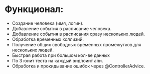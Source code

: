# Функционал:
- Создание человека (имя, логин).
- Добавление события в расписание человека.
- Добавление события в расписания сразу нескольких людей.
- Обработка временных коллизий.
- Получение общих свободных временных промежутков для нескольких людей.
- Быстрая работа при большом кол-ве данных
- По 3 юнит теста на каждый эндпоинт апи.
- Обработка и прокидывание ошибок через @ControllerAdvice.

